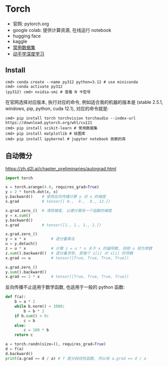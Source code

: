 # Torch

- 官网: pytorch.org
- google colab: 提供计算资源, 在线运行 notebook
- hugging face
- kaggle
- [常用数据集](https://zhuanlan.zhihu.com/p/377746284)
- [动手学深度学习](https://zh.d2l.ai/)

## Install

    cmd> conda create --name py312 python=3.12 # use miniconda
    cmd> conda activate py312
    (py312) cmd> nvidia-smi # 查看 N 卡型号

在官网选择对应版本, 执行对应的命令, 例如适合我的机器的版本是 (stable 2.5.1, windows, pip, python, cuda 12.1), 对应的命令就是:

    cmd> pip install torch torchvision torchaudio --index-url https://download.pytorch.org/whl/cu121
    cmd> pip install scikit-learn # 常用数据集
    cmd> pip install matplotlib # 绘图库
    cmd> pip install ipykernel # jupyter notebook 依赖的库

## 自动微分

https://zh.d2l.ai/chapter_preliminaries/autograd.html

```py
import torch

x = torch.arange(4.0, requires_grad=True)
y = 2 * torch.dot(x, x)
y.backward()    # 使用反向传播计算 y 对 x 的梯度
x.grad          # tensor([ 0.,  4.,  8., 12.])

x.grad.zero_()  # 清除梯度, 以便计算另一个函数的梯度
y = x.sum()
y.backward()
x.grad          # tensor([1., 1., 1., 1.])

x.grad.zero_()
y = x * x           # 逐分量乘法
u = y.detach()
z = u * x           # 计算 z = u * x 关于 x 的偏导数, 但把 u 视为常数
z.sum().backward()  # 逐分量求导, 即每个 z[i] 对 x[i] 的导数
x.grad == u         # tensor([True, True, True, True])

x.grad.zero_()
y.sum().backward()
x.grad == 2 * x     # tensor([True, True, True, True])
```

反向传播不止适用于数学函数, 也适用于一般的 python 函数:
```py
def f(a):
    b = a * 2
    while b.norm() < 1000:
        b = b * 2
    if b.sum() > 0:
        c = b
    else:
        c = 100 * b
    return c

a = torch.randn(size=(), requires_grad=True)
d = f(a)
d.backward()
print(a.grad == d / a) # f 是分段线性函数, 所以有 a.grad == d / a
```
